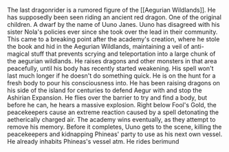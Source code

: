 The last dragonrider is a rumored figure of the [[Aegurian Wildlands]]. He has supposedly been seen riding an ancient red dragon. One of the original children. A dwarf by the name of Uuno Janes. Uuno has disagreed with his sister Nola's policies ever since she took over the lead in their community. This came to a breaking point after the academy's creation, where he stole the book and hid in the Aegurian Wildlands, maintaining a veil of anti-magical stuff that prevents scrying and teleportation into a large chunk of the aegurian wildlands. He raises dragons and other monsters in that area peacefully, until his body has recently started weakening. His spell won't last much longer if he doesn't do something quick. He is on the hunt for a fresh body to pour his consciousness into. He has been raising dragons on his side of the island for centuries to defend Aegur with and stop the Ashirian Expansion. He flies over the barrier to try and find a body, but before he can, he hears a massive explosion. Right below Fool's Gold, the peacekeepers cause an extreme reaction caused by a spell detonating the aetherically charged air. The academy wins eventually, as they attempt to remove his memory. Before it completes, Uuno gets to the scene, killing the peacekeepers and kidnapping Phineas' party to use as his next own vessel. He already inhabits Phineas's vessel atm. He rides berimund